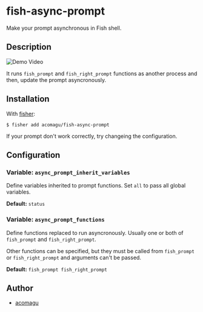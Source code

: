 # fish-async-prompt

Make your prompt asynchronous in Fish shell.

## Description

![Demo Video](demo.gif)

It runs `fish_prompt` and `fish_right_prompt` functions as another process and then, update the prompt asyncronously.

## Installation

With [fisher](https://github.com/jorgebucaran/fisher):

```
$ fisher add acomagu/fish-async-prompt
```

If your prompt don't work correctly, try changeing the configuration.

## Configuration

### Variable: `async_prompt_inherit_variables`

Define variables inherited to prompt functions. Set `all` to pass all global variables.

**Default:** `status`

### Variable: `async_prompt_functions`

Define functions replaced to run asyncronously. Usually one or both of `fish_prompt` and `fish_right_prompt`.

Other functions can be specified, but they must be called from `fish_prompt` or `fish_right_prompt` and arguments can't be passed.

**Default:** `fish_prompt fish_right_prompt`

## Author

- [acomagu](https://github.com/acomagu)
